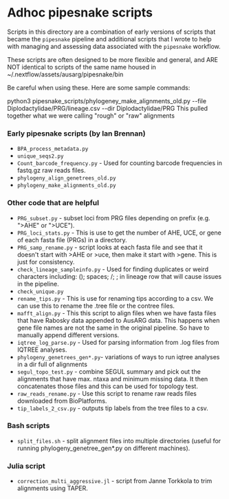 # Adhoc pipesnake scripts

Scripts in this directory are a combination of early versions of scripts that became the `pipesnake` pipeline and additional scripts that I wrote to help with managing and assessing data associated with the `pipesnake` workflow.

These scripts are often designed to be more flexible and general, and ARE NOT identical to scripts of the same name housed in ~/.nextflow/assets/ausarg/pipesnake/bin

Be careful when using these. Here are some sample commands:

python3 pipesnake_scripts/phylogeney_make_alignments_old.py --file Diplodactylidae/PRG/lineage.csv --dir Diplodactylidae/PRG 
This pulled together what we were calling "rough" or "raw" alignments


### Early pipesnake scripts (by Ian Brennan)
- `BPA_process_metadata.py`
- `unique_seqs2.py`
- `Count_barcode_frequency.py` - Used for counting barcode frequencies in fastq.gz raw reads files. 
- `phylogeny_align_genetrees_old.py`
- `phylogeny_make_alignments_old.py`


### Other code that are helpful
- `PRG_subset.py` - subset loci from PRG files depending on prefix (e.g. ">AHE" or ">UCE").
- `PRG_loci_stats.py` - This is use to get the number of AHE, UCE, or gene of each fasta file (PRGs) in a directory.
- `PRG_samp_rename.py` - script looks at each fasta file and see that it doesn't start with >AHE or >uce, then make it start with >gene. This is just for consistency.
- `check_lineage_sampleinfo.py` - Used for finding duplicates or weird characters including: (); spaces; /; \; in lineage row that will cause issues in the pipeline. 
- `check_unique.py`
- `rename_tips.py` - This is use for renaming tips according to a csv. We can use this to rename the .tree file or the contree files.
- `mafft_align.py` - This this script to align files when we have fasta files that have Rabosky data appended to AusARG data. This happens when gene file names are not the same in the original pipeline. So have to manually append different versions.
- `iqtree_log_parse.py` - Used for parsing information from .log files from IQTREE analyses.
- `phylogeny_genetrees_gen*.py`- variations of ways to run iqtree analyses in a dir full of alignments
- `segul_topo_test.py` - combine SEGUL summary and pick out the alignments that have max. ntaxa and minimum missing data. It then concatenates those files and this can be used for topology test. 
- `raw_reads_rename.py` - Use this script to rename raw reads files downloaded from BioPlatforms.
- `tip_labels_2_csv.py` - outputs tip labels from the tree files to a csv.

### Bash scripts
- `split_files.sh` - split alignment files into multiple directories (useful for running phylogeny_genetree_gen*.py on different machines).

### Julia script
- `correction_multi_aggressive.jl` - script from Janne Torkkola to trim alignments using TAPER.